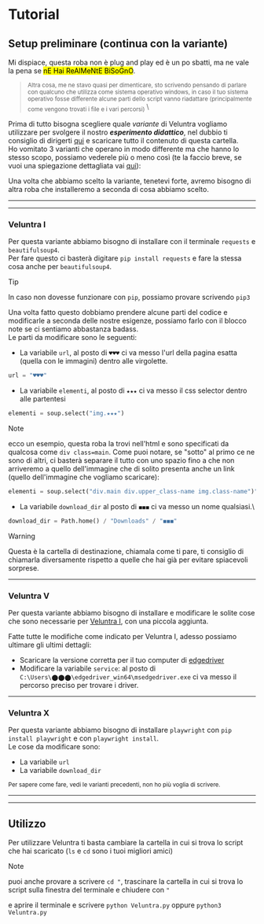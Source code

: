 # Tutorial
## Setup preliminare (continua con la variante)
Mi dispiace, questa roba non è plug and play ed è un po sbatti, ma ne vale la pena se <mark> nE Hai ReAlMeNtE BiSoGnO</mark>.
> <sub> Altra cosa, me ne stavo quasi per dimenticare, sto scrivendo pensando di parlare con qualcuno che utilizza come sistema operativo windows, in caso il tuo sistema operativo fosse differente alcune parti dello script vanno riadattare (principalmente come vengono trovati i file e i vari percorsi) </sub>\

Prima di tutto bisogna scegliere quale _variante_ di Veluntra vogliamo utilizzare per svolgere il nostro _***esperimento didattico***_, nel dubbio ti consiglio di dirigerti [qui](https://github.com/Dicast3/Veluntra/tree/main/Code) e scaricare tutto il contenuto di questa cartella.\
Ho vomitato 3 varianti che operano in modo differente ma che hanno lo stesso scopo, possiamo vederele più o meno così (te la faccio breve, se vuoi una spiegazione dettagliata vai [qui](https://github.com/Dicast3/Veluntra/blob/main/Assets/spiegone-ita.md)):

Una volta che abbiamo scelto la variante, tenetevi forte, avremo bisogno di altra roba che installeremo a seconda di cosa abbiamo scelto.

---
---

### Veluntra I
Per questa variante abbiamo bisogno di installare con il terminale `requests` e `beautifulsoup4`.\
Per fare questo ci basterà digitare ```pip install requests``` e fare la stessa cosa anche per `beautifulsoup4`.
> [!TIP]
> In caso non dovesse funzionare con ```pip```, possiamo provare scrivendo ```pip3```

Una volta fatto questo dobbiamo prendere alcune parti del codice e modificarle a seconda delle nostre esigenze, possiamo farlo con il blocco note se ci sentiamo abbastanza badass.\
Le parti da modificare sono le seguenti:
* La variabile `url`, al posto di `♥♥♥` ci va messo l'url della pagina esatta (quella con le immagini) dentro alle virgolette.

```python
url = "♥♥♥"
```

* La variabile `elementi`, al posto di `★★★` ci va messo il css selector dentro alle partentesi

```python
elementi = soup.select("img.★★★")
```

> [!NOTE]
> ecco un esempio, questa roba la trovi nell'html e sono specificati da qualcosa come `div class=main`. Come puoi notare, se "sotto" al primo ce ne sono di altri, ci basterà separare il tutto con uno spazio fino a che non arriveremo a quello dell'immagine che di solito presenta anche un link (quello dell'immagine che vogliamo scaricare):

```python
elementi = soup.select("div.main div.upper_class-name img.class-name")")
```

* La variabile `download_dir` al posto di `◼◼◼` ci va messo un nome qualsiasi.\

```python
download_dir = Path.home() / "Downloads" / "◼◼◼"
```

> [!WARNING]  
> Questa è la cartella di destinazione, chiamala come ti pare, ti consiglio di chiamarla diversamente rispetto a quelle che hai già per evitare spiacevoli sorprese.

---

### Veluntra V
Per questa variante abbiamo bisogno di installare e modificare le solite cose che sono necessarie per [Veluntra I](https://github.com/Dicast3/Veluntra/blob/main/README-ita.md#veluntra-i), con una piccola aggiunta.

Fatte tutte le modifiche come indicato per Veluntra I, adesso possiamo ultimare gli ultimi dettagli:
* Scaricare la versione corretta per il tuo computer di [edgedriver](https://developer.microsoft.com/en-us/microsoft-edge/tools/webdriver/?form=MA13LH)
* Modificare la variabile `service`: al posto di `C:\Users\⬤⬤⬤\edgedriver_win64\msedgedriver.exe` ci va messo il percorso preciso per trovare i driver.

---

### Veluntra X
Per questa variante abbiamo bisogno di installare `playwright` con `pip install playwright` e con `playwright install`.\
Le cose da modificare sono:
* La variabile `url`
* La variabile `download_dir`


<sub> Per sapere come fare, vedi le varianti precedenti, non ho più voglia di scrivere. </sub>

---
---

## Utilizzo
Per utilizzare Veluntra ti basta cambiare la cartella in cui si trova lo script che hai scaricato (`ls` e `cd` sono i tuoi migliori amici)
> [!NOTE]
> puoi anche provare a scrivere `cd "`, trascinare la cartella in cui si trova lo script sulla finestra del terminale e chiudere con `"`

e aprire il terminale e scrivere `python Veluntra.py` oppure `python3 Veluntra.py`

